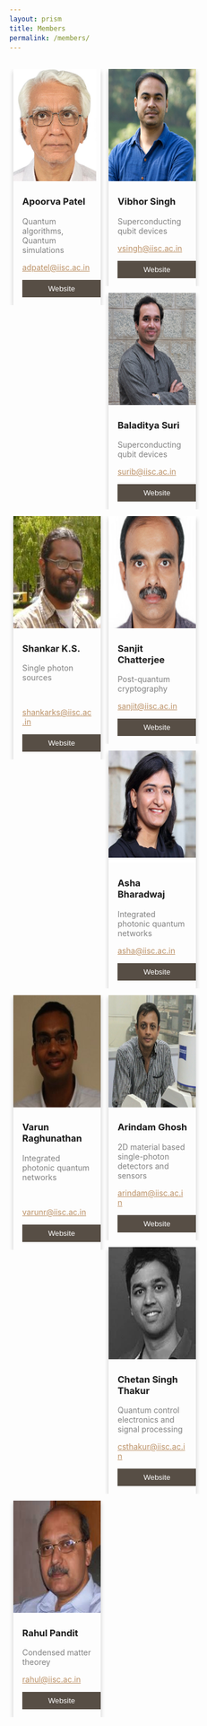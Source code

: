 ```yaml
---
layout: prism
title: Members
permalink: /members/
---
```


<style>

html {
  box-sizing: content-box;
}

*, *:before, *:after {
  box-sizing: inherit;
}

.column {
  float: left;
  width: 31%;
  margin-bottom: 12px;
  padding: 0 7px;
}

@media screen and (max-width: 500px) {
  .column {
    width: 80%;
    display: block;
  }
}

.card {
  box-shadow: 0 4px 8px 0 rgba(0, 0, 0, 0.2);
}

.container {
  padding: 0 16px;
}

.container::after, .row::after {
  content: "";
  clear: both;
  display: table;
}

.title {
  color: grey;
}

.button {
  border: none;
  outline: 0;
  display: inline-block;
  padding: 8px;
  color: white;
  background-color: #574e45;
  text-align: center;
  cursor: pointer;
  width: 100%;
}

.button:hover {
  background-color: #555;
}
</style>

<br>

<div class="row">
  <div class="column">
    <div class="card">
      <img src="/img/apoorva.jpg"  style="width:95%; height: 200px">
      <div class="container">
        <h3>Apoorva Patel</h3>
        <p class="title">Quantum algorithms, Quantum simulations</p>
        <a href="mailto:adpatel@iisc.ac.in" style="color: #bb9065;"><p>adpatel@iisc.ac.in</p></a>
        <a href="http://chep.iisc.ac.in/Personnel/adpatel.html"><p><button class="button">Website</button></p></a>
      </div>
    </div>
  </div>

  <div class="column">
    <div class="card">
      <img src="/img/vihor.jpg" style="width:100%; height: 200px">
      <div class="container">
        <h3> Vibhor Singh </h3>
        <p class="title">Superconducting qubit devices</p>
        <a href="mailto:vsingh@iisc.ac.in" style="color: #bb9065;"><p>vsingh@iisc.ac.in</p></a>
        <a href="http://www.physics.iisc.ac.in/people-faculty.php"><p><button class="button">Website</button></p></a>
      </div>
    </div>
  </div>
  
  <div class="column">
    <div class="card">
      <img src="/img/bala.jpg"  style="width:100%; height: 200px;">
      <div class="container">
        <h3> Baladitya Suri</h3>
        <p class="title">Superconducting qubit devices</p>
        <a href="mailto:surib@iisc.ac.in" style="color: #bb9065;"><p>surib@iisc.ac.in</p></a>
        <a href="http://iap.iisc.ac.in/people/balasuri/"><p><button class="button">Website</button></p></a>
      </div>
    </div>
  </div>

</div>
  
  <div class="row">
  

  <div class="column">
    <div class="card">
      <img src="/img/shankar.jpg"  style="width:100%; height: 200px">
      <div class="container">
        <h3>Shankar K.S.</h3>
        <p class="title">Single photon sources</p>
        <br>
        <a href="mailto:shankarks@iisc.ac.in" style="color: #bb9065;"><p>shankarks@iisc.ac.in</p></a>
        <a href="http://www.cense.iisc.ac.in/shankar-kumar-selvaraja/"><p><button class="button">Website</button></p></a>
      </div>
    </div>
  </div>
  
  <div class="column">
    <div class="card">
      <img src="/img/sanjit.jpg" style="width:100%; height: 200px;">
      <div class="container">
        <h3>Sanjit Chatterjee </h3>
        <p class="title">Post-quantum cryptography</p>
        <a href="mailto:sanjit@iisc.ac.in" style="color: #bb9065;"><p>sanjit@iisc.ac.in</p></a>
        <a href="https://www.csa.iisc.ac.in/~sanjit/"><p><button class="button">Website</button></p></a>
      </div>
    </div>
  </div>
  <div class="column">
    <div class="card">
      <img src="/img/Asha.png" style="width:100%; height: 200px">
      <div class="container">
        <h3> Asha Bharadwaj </h3>
        <p class="title">Integrated photonic quantum networks</p>
        <a href="mailto:asha@iisc.ac.in" style="color: #bb9065;"><p>asha@iisc.ac.in</p></a>
        <a href="http://iap.iisc.ac.in/people/s-gopalakrishnan/"><p><button class="button">Website</button></p></a>
      </div>
    </div>
  </div>
</div>


  <div class="row">

  <div class="column">
    <div class="card">
    <img src="/img/varun.jpg"  style="width: 100%; height: 200px">
    <br>
      <div class="container">
        <h3>Varun Raghunathan</h3>
        <p class="title">Integrated photonic quantum networks</p>
        <br>
        <a href="mailto:varunr@iisc.ac.in" style="color: #bb9065;"><p>varunr@iisc.ac.in</p></a>
        <a href="https://www.sites.google.com/site/varunr196/"><p><button class="button">Website</button></p></a>
      </div>
    </div>
  </div>
  <div class="column">
    <div class="card">
     <img src="/img/arindam.jpg"  style="width:100%; height: 200px;">
      <div class="container">
        <h3>Arindam Ghosh</h3>
        <p class="title">2D material based single-photon detectors and sensors</p>
       <a href="mailto:arindam@iisc.ac.in" style="color: #bb9065;"><p>arindam@iisc.ac.in</p></a>
        <a href="http://www.physics.iisc.ac.in/~arindam/"><p><button class="button">Website</button></p></a>
      </div>
    </div>
  </div>

  <div class="column">
    <div class="card">
      <img src="/img/Chetan.jpg" style="width:240px; height: 200px; float: center;">
      <div class="container">
        <h3>Chetan Singh Thakur</h3>
        <p class="title">Quantum control electronics and signal processing</p>
       <a href="mailto:csthakur@iisc.ac.in" style="color: #bb9065;"><p>csthakur@iisc.ac.in</p></a>
        <a href="http://neuronics.dese.iisc.ac.in/"><p><button class="button">Website</button></p></a>
      </div>
    </div>
  </div>

</div>


  <div class="row">
    <div class="column">
    <div class="card">
      <img src="/img/rahul.png" style="width:240px; height: 200px; float: center;">
      <div class="container">
        <h3> Rahul Pandit</h3>
        <p class="title">Condensed matter theorey</p>
        <a href="mailto:rahul@iisc.ac.in" style="color: #bb9065;"><p>rahul@iisc.ac.in</p></a>
        <a href="http://www.physics.iisc.ac.in/~rahul/"><p><button class="button">Website</button></p></a>
      </div>
    </div>
  </div>
 
  
  
</div>


